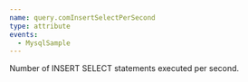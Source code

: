 ```yaml
---
name: query.comInsertSelectPerSecond
type: attribute
events:
  - MysqlSample
---
```


Number of INSERT SELECT statements executed per second.